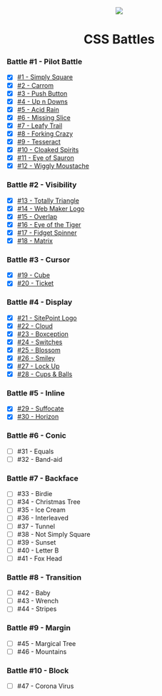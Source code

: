 <p align="center"><img src="https://cdn.svgporn.com/logos/css-3.svg" /></p>

<h1 align="center">CSS Battles</h1>

### Battle #1 - Pilot Battle

- [x] [#1 - Simply Square](1-simply-square)
- [x] [#2 - Carrom](2-carrom)
- [x] [#3 - Push Button](3-push-button)
- [x] [#4 - Up n Downs](4-up-n-downs)
- [x] [#5 - Acid Rain](5-acid-rain)
- [x] [#6 - Missing Slice](6-missing-slice)
- [x] [#7 - Leafy Trail](7-leafy-trail)
- [x] [#8 - Forking Crazy](8-forking-crazy)
- [x] [#9 - Tesseract](9-tesseract)
- [x] [#10 - Cloaked Spirits](10-cloaked-spirits)
- [x] [#11 - Eye of Sauron](11-eye-of-sauron)
- [x] [#12 - Wiggly Moustache](12-wiggly-moustache)

### Battle #2 - Visibility

- [x] [#13 - Totally Triangle](13-totally-triangle)
- [x] [#14 - Web Maker Logo](14-web-maker-logo)
- [x] [#15 - Overlap](15-overlap)
- [x] [#16 - Eye of the Tiger](16-eye-of-the-tiger)
- [x] [#17 - Fidget Spinner](17-fidget-spinner)
- [x] [#18 - Matrix](18-matrix)

### Battle #3 - Cursor

- [x] [#19 - Cube](19-cube)
- [x] [#20 - Ticket](20-ticket)

### Battle #4 - Display

- [x] [#21 - SitePoint Logo](21-sitepoint-logo)
- [x] [#22 - Cloud](22-cloud)
- [x] [#23 - Boxception](23-boxception)
- [x] [#24 - Switches](24-switches)
- [x] [#25 - Blossom](25-blossom)
- [x] [#26 - Smiley](26-smiley)
- [x] [#27 - Lock Up](27-lock-up)
- [x] [#28 - Cups & Balls](28-cups-and-balls)

### Battle #5 - Inline

- [x] [#29 - Suffocate](29-suffocate)
- [x] [#30 - Horizon](30-horizon)

### Battle #6 - Conic

- [ ] #31 - Equals
- [ ] #32 - Band-aid

### Battle #7 - Backface

- [ ] #33 - Birdie
- [ ] #34 - Christmas Tree
- [ ] #35 - Ice Cream
- [ ] #36 - Interleaved
- [ ] #37 - Tunnel
- [ ] #38 - Not Simply Square
- [ ] #39 - Sunset
- [ ] #40 - Letter B
- [ ] #41 - Fox Head

### Battle #8 - Transition

- [ ] #42 - Baby
- [ ] #43 - Wrench
- [ ] #44 - Stripes

### Battle #9 - Margin

- [ ] #45 - Margical Tree
- [ ] #46 - Mountains

### Battle #10 - Block

- [ ] #47 - Corona Virus